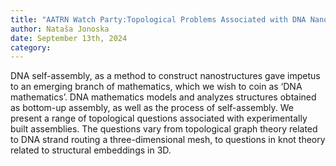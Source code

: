 ```yaml
---
title: "AATRN Watch Party:Topological Problems Associated with DNA Nanostructures"
author: Nataša Jonoska
date: September 13th, 2024
category:
---
```

DNA self-assembly, as a method to construct nanostructures gave impetus to an emerging branch of mathematics, which we wish to coin as ‘DNA mathematics’. DNA mathematics models and analyzes structures obtained as bottom-up assembly, as well as the process of self-assembly. We present a range of topological questions associated with experimentally built assemblies. The questions vary from topological graph theory related to DNA strand routing a three-dimensional mesh, to questions in knot theory related to structural embeddings in 3D.
